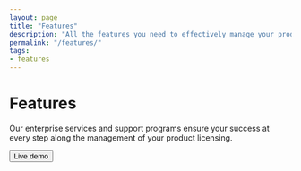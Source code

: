```yaml
---
layout: page
title: "Features"
description: "All the features you need to effectively manage your product licenses"
permalink: "/features/"
tags:
- features
---
```

<div class="row NL_banner">
    <div class="col-md-8 col-md-offset-2 NL_about">
        <h1>Features</h1>
        <p>Our enterprise services and support programs ensure your success at every step along the management of your product licensing.</p>
        <button type="submit" class="btn NL_banner_btn">Live demo</button>
    </div>
</div>
